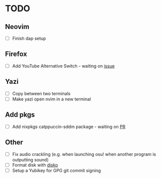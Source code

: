# TODO

## Neovim

- [ ] Finish dap setup

## Firefox

- [ ] Add YouTube Alternative Switch - waiting on [issue](https://gitlab.com/rycee/nur-expressions/-/issues/196)

## Yazi

- [ ] Copy between two terminals
- [ ] Make yazi open nvim in a new terminal

## Add pkgs

- [ ] Add nixpkgs catppuccin-sddm package - waiting on [PR](https://github.com/NixOS/nixpkgs/pull/255808)

## Other

- [ ] Fix audio crackling (e.g. when launching osu! when another program is outputting sound)
- [ ] Format disk with [disko](https://github.com/nix-community/disko)
- [ ] Setup a Yubikey for GPG git commit signing
